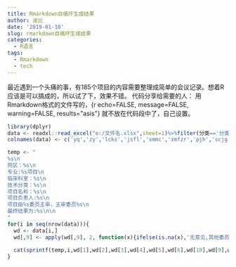 ```yaml
---
title: Rmarkdown自循环生成结果
author: 波比
date: '2019-01-10'
slug: rmarkdown自循环生成结果
categories:
  - R语言
tags:
  - Rmarkdown
  - tech
---
```


最近遇到一个头痛的事，有185个项目的内容需要整理成简单的会议记录。想着R应该是可以搞成的，所以试了下，效果不错。
代码分享给需要的人：
用Rmarkdown格式的文件写的，{r echo=FALSE, message=FALSE, warning=FALSE, results="asis"} 就不放在代码段中了，自己设置。

``` r
library(dplyr)
data <- readxl::read_excel("e:/文件名.xlsx",sheet=1)%>%filter(分类=='分类筛选变量名')
colnames(data) <- c('yq','zy','lcks','jsfl','xmmc','xmfzr','pjh','scjg','yjsm','zswy','cate')

temp <- "
%s\n
院区：%s\n
专业:%s项目\n
临床科室：%s\n
技术分类：%s\n
项目名称：%s\n
项目负责人:%s\n
项目由%s委员主审，主审委员%s\n
最终结果为:%s\n\n
"
for(i in seq(nrow(data))){
  wd <- data[i,]
  wd[,9] <- apply(wd[,9], 2, function(x){ifelse(is.na(x),'无意见,其他委员无异议。',paste0('认为：',x))}) 
  
  cat(sprintf(temp,i,wd[1],wd[2],wd[3],wd[4],wd[5],wd[6],wd[10],wd[9],wd[8]))
}

```